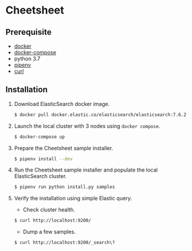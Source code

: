 # Cheetsheet

## Prerequisite
+ [docker]
+ [docker-compose]
+ python 3.7
+ [pipenv]
+ [curl]

## Installation
1. Download ElasticSearch docker image.
    ```sh
    $ docker pull docker.elastic.co/elasticsearch/elasticsearch:7.6.2
    ```
2. Launch the local cluster with 3 nodes using `docker compose`.
    ```sh
    $ docker-compose up
    ```
3. Prepare the Cheetsheet sample installer.
    ```sh
    $ pipenv install --dev
    ```
4. Run the Cheetsheet sample installer and populate the local ElasticSearch cluster.
    ```sh
    $ pipenv run python install.py samples
    ```
5. Verify the installation using simple Elastic query.


    + Check cluster health.
    ```sh
    $ curl http://localhost:9200/
    ```
    + Dump a few samples.
    ```sh
    $ curl http://localhost:9200/_search\?
    ```

[docker]: https://www.docker.com/products/docker-desktop
[docker-compose]: https://docs.docker.com/compose/install/
[pipenv]: https://pipenv-fork.readthedocs.io/en/latest/
[curl]: https://curl.haxx.se/download.html
